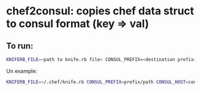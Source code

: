 # chef2consul: copies chef data struct to consul format (key => val)


## To run:

```bash
KNIFERB_FILE=<path to knife.rb file> CONSUL_PREFIX=<destination prefix> CONSUL_HOST=<consul server> CONSUL_TOKEN=<consul token> chef2consul <chef node name> <chef attribute>
```

Un example:

```sh
KNIFERB_FILE=~/.chef/knife.rb CONSUL_PREFIX=prefix/path CONSUL_HOST=consul.example.com:8500 CONSUL_TOKEN=aaaaaaaa-bbbb-cccc-dddd-eeeeeeeeeeee chef2consul.go chef-node-01.example.com attribute
```
